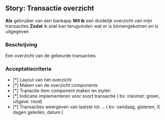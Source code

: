 ## Story: Transactie overzicht

**Als** gebruiker van een bankapp
**Wil ik** een duidelijk overzicht van mijn transacties
**Zodat** ik snel kan terugvinden wat er is binnengekomen en is uitgegeven

### Beschrijving

Een overzicht van de gebeurde transacties

### Acceptatiecriteria

- [*] Layout van het overzicht
- [*] Maken van de overzicht components
- [*] Tranactie item component maken en stylen
- [*] Indicatie implementeren voor soort transactie ( bv: inkomst: groen, uitgave: rood)
- [*] Transacties weergeven van laatste tot ... ( bv: vandaag, gisteren, X dagen geleden, datum )
